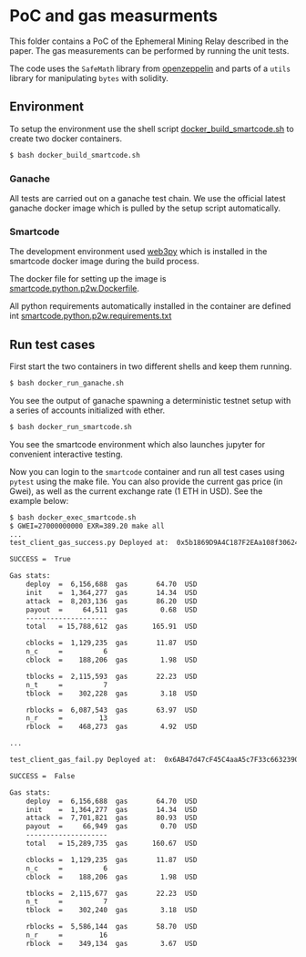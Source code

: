 # PoC and gas measurments 

This folder contains a PoC of the Ephemeral Mining Relay described in the paper. 
The gas measurements can be performed by running the unit tests. 

The code uses the `SafeMath` library 
from [openzeppelin](https://github.com/OpenZeppelin/openzeppelin-contracts/blob/master/contracts/math/SafeMath.sol)
and parts of a `utils` library for manipulating `bytes` with solidity. 

## Environment

To setup the environment use the shell script [docker_build_smartcode.sh](docker_build_smartcode.sh) to create
two docker containers. 

```bash
$ bash docker_build_smartcode.sh
```

### Ganache 
All tests are carried out on a ganache test chain. We use the official latest ganache docker image which is pulled by the setup script automatically. 

### Smartcode
The development environment used [web3py](https://web3py.readthedocs.io/en/stable/) which is installed in the smartcode docker image during the build process. 

The docker file for setting up the image is [smartcode.python.p2w.Dockerfile](smartcode.python.p2w.Dockerfile).

All python requirements automatically installed in the container are defined int [smartcode.python.p2w.requirements.txt](smartcode.python.p2w.requirements.txt)


## Run test cases 

First start the two containers in two different shells and keep them running.

```bash
$ bash docker_run_ganache.sh
```
You see the output of ganache spawning a deterministic testnet setup with a series of accounts initialized with ether. 

```bash
$ bash docker_run_smartcode.sh
```
You see the smartcode environment which also launches jupyter for convenient interactive testing.  

Now you can login to the `smartcode` container and run all test cases using `pytest` using the make file. 
You can also provide the current gas price (in Gwei), as well as the current exchange rate (1 ETH in USD).
See the example below:

```bash
$ bash docker_exec_smartcode.sh
$ GWEI=27000000000 EXR=389.20 make all
...
test_client_gas_success.py Deployed at:  0x5b1869D9A4C187F2EAa108f3062412ecf0526b24

SUCCESS =  True

Gas stats:
	deploy  =  6,156,688  gas       64.70  USD
	init    =  1,364,277  gas       14.34  USD
	attack  =  8,203,136  gas       86.20  USD
	payout  =     64,511  gas        0.68  USD
	--------------------
	total   = 15,788,612  gas      165.91  USD

	cblocks =  1,129,235  gas       11.87  USD
	n_c     =          6  
	cblock  =    188,206  gas        1.98  USD

	tblocks =  2,115,593  gas       22.23  USD
	n_t     =          7
	tblock  =    302,228  gas        3.18  USD

	rblocks =  6,087,543  gas       63.97  USD
	n_r     =         13
	rblock  =    468,273  gas        4.92  USD

...

test_client_gas_fail.py Deployed at:  0x6AB47d47cF45C4aaA5c7F33c6632390674EfA294

SUCCESS =  False

Gas stats:
	deploy  =  6,156,688  gas       64.70  USD
	init    =  1,364,277  gas       14.34  USD
	attack  =  7,701,821  gas       80.93  USD
	payout  =     66,949  gas        0.70  USD
	--------------------
	total   = 15,289,735  gas      160.67  USD

	cblocks =  1,129,235  gas       11.87  USD
	n_c     =          6  
	cblock  =    188,206  gas        1.98  USD

	tblocks =  2,115,677  gas       22.23  USD
	n_t     =          7
	tblock  =    302,240  gas        3.18  USD

	rblocks =  5,586,144  gas       58.70  USD
	n_r     =         16
	rblock  =    349,134  gas        3.67  USD

```
